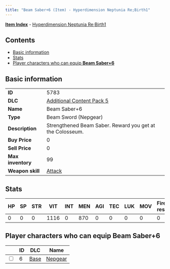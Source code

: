 ```yaml
---
title: "Beam Saber+6 (Item) - Hyperdimension Neptunia Re;Birth1"
---
```


[**Item Index**](/neptunia/rb1/item/index.html) - [Hyperdimension Neptunia Re;Birth1](/neptunia/rb1)

## Contents

- [Basic information](#basic-information)
- [Stats](#stats)
- [Player characters who can equip **Beam Saber+6**](#player-characters-who-can-equip-beam-saber-6)

## Basic information

|   |   |
| -- | -- |
| **ID** | 5783 |
| **DLC** | [Additional Content Pack 5](/neptunia/rb1/dlc/14-pack5.html) |
| **Name** | Beam Saber+6 |
| **Type** | Beam Sword (Nepgear) |
| **Description** | Strengthened Beam Saber. Reward you get at the Colosseum. |
| **Buy Price** | 0 |
| **Sell Price** | 0 |
| **Max inventory** | 99 |
| **Weapon skill** | [Attack](/neptunia/rb1/skill/1-1001-attack.html) |

## Stats

| HP | SP | STR | VIT | INT | MEN | AGI | TEC | LUK | MOV | Fire res. | Ice res. | Wind res. | Lightning res. |
| -- | -- | --- | --- | --- | --- | --- | --- | --- | --- | --------- | -------- | --------- | -------------- |
| 0 | 0 | 0 | 1116 | 0 | 870 | 0 | 0 | 0 | 0 | 0 | 0 | 0 | 0 |

## Player characters who can equip **Beam Saber+6**

|    | ID | DLC | Name |
| -- | -- | --- | ---- |
| <input type="checkbox" id="rb1-player-1-6" class="trackbox" /> | 6 | [Base](/neptunia/rb1/dlc/1-base.html) | [Nepgear](/neptunia/rb1/player/1-6-nepgear.html) |